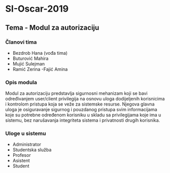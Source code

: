 # SI-Oscar-2019
## Tema - Modul za autorizaciju

### Članovi tima
- Bezdrob Hana (vođa tima)
- Buturović Mahira
- Mujić Sulejman
- Ramić Zerina
-Fajić Amina

### Opis modula
Modul za autorizaciju predstavlja sigurnosni mehanizam koji se bavi određivanjem user/client privilegija na osnovu uloga dodijeljenih korisnicima i kontrolom pristupa koja se veže za sistemske resurse. Njegova glavna uloga je osiguravanje sigurnog i pouzdanog pristupa svim informacijama koje su potrebne određenom korisniku u skladu sa privilegijama koje ima u sistemu, bez narušavanja integriteta sistema i privatnosti drugih korisnika.

### Uloge u sistemu
- Administrator
- Studentska služba
- Profesor
- Asistent
- Student
